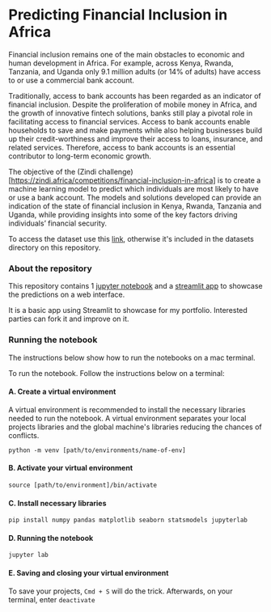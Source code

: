 # Predicting Financial Inclusion in Africa

Financial inclusion remains one of the main obstacles to economic and human development in Africa. For example, across Kenya, Rwanda, Tanzania, and Uganda only 9.1 million adults (or 14% of adults) have access to or use a commercial bank account.

Traditionally, access to bank accounts has been regarded as an indicator of financial inclusion. Despite the proliferation of mobile money in Africa, and the growth of innovative fintech solutions, banks still play a pivotal role in facilitating access to financial services. Access to bank accounts enable households to save and make payments while also helping businesses build up their credit-worthiness and improve their access to loans, insurance, and related services. Therefore, access to bank accounts is an essential contributor to long-term economic growth.

The objective of the (Zindi challenge)[https://zindi.africa/competitions/financial-inclusion-in-africa] is to create a machine learning model to predict which individuals are most likely to have or use a bank account. The models and solutions developed can provide an indication of the state of financial inclusion in Kenya, Rwanda, Tanzania and Uganda, while providing insights into some of the key factors driving individuals’ financial security.

To access the dataset use this [link](https://drive.google.com/file/d/1FrFTfUln67599LTm2uMTSqM8DjqpAaKL/view), otherwise it's included in the datasets directory on this repository.

### About the repository

This repository contains 1 [jupyter notebook](https://github.com/normanmunge/gmc-zindi-financial-inclusion-streamlit/blob/main/financial-inclusion-prediction.ipynb) and a [streamlit app](https://github.com/normanmunge/gmc-zindi-financial-inclusion-streamlit/tree/main/streamlit) to showcase the predictions on a web interface.

It is a basic app using Streamlit to showcase for my portfolio. Interested parties can fork it and improve on it.

### Running the notebook

The instructions below show how to run the notebooks on a mac terminal.

To run the notebook. Follow the instructions below on a terminal:

#### A. Create a virtual environment

A virtual environment is recommended to install the necessary libraries needed to run the notebook. A virtual environment separates your local projects libraries and the global machine's libraries reducing the chances of conflicts.

`python -m venv [path/to/environments/name-of-env]`

#### B. Activate your virtual environment

`source [path/to/environment]/bin/activate`

#### C. Install necessary libraries

`pip install numpy pandas matplotlib seaborn statsmodels jupyterlab`

#### D. Running the notebook

`jupyter lab`

#### E. Saving and closing your virtual environment

To save your projects, `Cmd + S` will do the trick. Afterwards, on your terminal, enter `deactivate`
